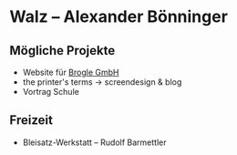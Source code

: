 # Walz – Alexander Bönninger

## Mögliche Projekte
* Website für [Brogle GmbH](http://www.broglegmbh.ch/)
* the printer's terms → screendesign & blog
* Vortrag Schule

## Freizeit
* Bleisatz-Werkstatt – Rudolf Barmettler
